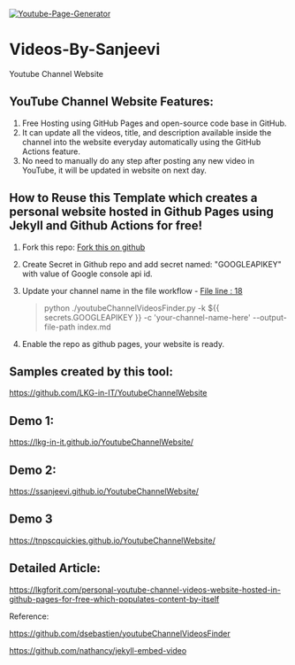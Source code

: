 [![Youtube-Page-Generator](https://github.com/SSanjeevi/YoutubeChannelWebsite/actions/workflows/main.yml/badge.svg)](https://github.com/SSanjeevi/YoutubeChannelWebsite/actions/workflows/main.yml)

# Videos-By-Sanjeevi
Youtube Channel Website

## YouTube Channel Website Features:
1. Free Hosting using GitHub Pages and open-source code base in GitHub.
2. It can update all the videos, title, and description available inside the channel into the website everyday automatically using the GitHub Actions feature.
2. No need to manually do any step after posting any new video in YouTube, it will be updated in website on next day.

## How to Reuse this Template which creates a personal website hosted in Github Pages using Jekyll and Github Actions for free!

1. Fork this repo: [Fork this on github](https://github.com/SSanjeevi/YoutubeChannelWebsite/fork)

2. Create Secret in Github repo and add secret named: "GOOGLEAPIKEY" with value of Google console api id.
3. Update your channel name in the file workflow - [File line : 18](https://github.com/SSanjeevi/YoutubeChannelWebsite/blob/gh-pages/.github/workflows/main.yml)
     > python ./youtubeChannelVideosFinder.py -k ${{ secrets.GOOGLEAPIKEY }} -c 'your-channel-name-here' --output-file-path index.md

3. Enable the repo as github pages, your website is ready.


## Samples created by this tool:
https://github.com/LKG-in-IT/YoutubeChannelWebsite

## Demo 1:
https://lkg-in-it.github.io/YoutubeChannelWebsite/

## Demo 2:
https://ssanjeevi.github.io/YoutubeChannelWebsite/

## Demo 3
https://tnpscquickies.github.io/YoutubeChannelWebsite/

## Detailed Article:
https://lkgforit.com/personal-youtube-channel-videos-website-hosted-in-github-pages-for-free-which-populates-content-by-itself


Reference:

https://github.com/dsebastien/youtubeChannelVideosFinder

https://github.com/nathancy/jekyll-embed-video
